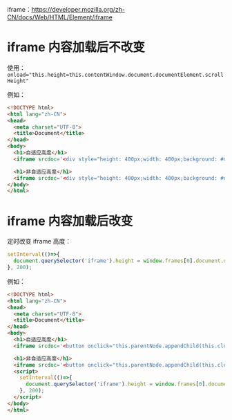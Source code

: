 iframe：<https://developer.mozilla.org/zh-CN/docs/Web/HTML/Element/iframe>

# iframe 内容加载后不改变

使用：`onload="this.height=this.contentWindow.document.documentElement.scrollHeight"`

例如：

```html
<!DOCTYPE html>
<html lang="zh-CN">
<head>
  <meta charset="UTF-8">
  <title>Document</title>
</head>
<body>
  <h1>自适应高度</h1>
  <iframe srcdoc='<div style="height: 400px;width: 400px;background: #ddd;"></div>' frameborder="1" scrolling="no" width="100%" onload="this.height=this.contentWindow.document.documentElement.scrollHeight"></iframe>

  <h1>非自适应高度</h1>
  <iframe srcdoc='<div style="height: 400px;width: 400px;background: #ddd;"></div>' frameborder="1" scrolling="no" width="100%"></iframe>
</body>
</html>
```

# iframe 内容加载后改变

定时改变 iframe 高度：

```js
setInterval(()=>{
  document.querySelector('iframe').height = window.frames[0].document.documentElement.scrollHeight;
}, 200);
```

例如：

```html
<!DOCTYPE html>
<html lang="zh-CN">
<head>
  <meta charset="UTF-8">
  <title>Document</title>
</head>
<body>
  <h1>自适应高度</h1>
  <iframe srcdoc='<button onclick="this.parentNode.appendChild(this.cloneNode())" style="width: 100px; height: 100px;display: block;"></button>' frameborder="1" scrolling="no" width="100%" onload="this.height=this.contentWindow.document.documentElement.scrollHeight"></iframe>

  <h1>非自适应高度</h1>
  <iframe srcdoc='<button onclick="this.parentNode.appendChild(this.cloneNode())" style="width: 100px; height: 100px;display: block;"></button>' frameborder="1" scrolling="no" width="100%"></iframe>
  <script>
    setInterval(()=>{
      document.querySelector('iframe').height = window.frames[0].document.documentElement.scrollHeight;
    }, 200);
  </script>
</body>
</html>
```
